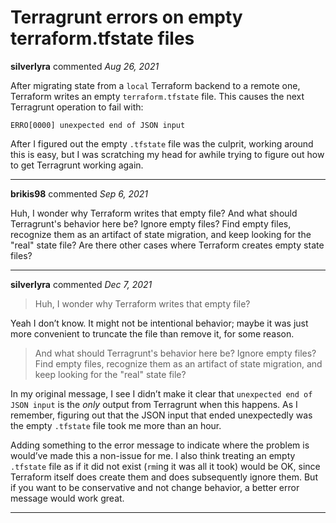# Terragrunt errors on empty terraform.tfstate files

**silverlyra** commented *Aug 26, 2021*

After migrating state from a `local` Terraform backend to a remote one, Terraform writes an empty `terraform.tfstate` file. This causes the next Terragrunt operation to fail with:

```
ERRO[0000] unexpected end of JSON input
```

After I figured out the empty `.tfstate` file was the culprit, working around this is easy, but I was scratching my head for awhile trying to figure out how to get Terragrunt working again.
<br />
***


**brikis98** commented *Sep 6, 2021*

Huh, I wonder why Terraform writes that empty file? And what should Terragrunt's behavior here be? Ignore empty files? Find empty files, recognize them as an artifact of state migration, and keep looking for the "real" state file? Are there other cases where Terraform creates empty state files?
***

**silverlyra** commented *Dec 7, 2021*

> Huh, I wonder why Terraform writes that empty file?

Yeah I don’t know. It might not be intentional behavior; maybe it was just more convenient to truncate the file than remove it, for some reason.

> And what should Terragrunt's behavior here be? Ignore empty files? Find empty files, recognize them as an artifact of state migration, and keep looking for the "real" state file?

In my original message, I see I didn’t make it clear that `unexpected end of JSON input` is the _only_ output from Terragrunt when this happens. As I remember, figuring out that the JSON input that ended unexpectedly was the empty `.tfstate` file took me more than an hour.

Adding something to the error message to indicate where the problem is would’ve made this a non-issue for me. I also think treating an empty `.tfstate` file as if it did not exist (`rm`ing it was all it took) would be OK, since Terraform itself does create them and does subsequently ignore them. But if you want to be conservative and not change behavior, a better error message would work great.
***

